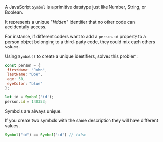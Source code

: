 

A JavaScript `Symbol` is a primitive datatype just like Number, String, or Boolean.

It represents a unique "_hidden_" identifier that no other code can accidentally access.

For instance, if different coders want to add a `person.id` property to a person object belonging to a third-party code, they could mix each others values.

Using `Symbol()` to create a unique identifiers, solves this problem:

```js
const person = {  
 firstName: "John",  
 lastName: "Doe",  
 age: 50,  
 eyeColor: "blue"  
};  
  
let id = Symbol('id');  
person.id = 140353;
```

Symbols are always unique.

If you create two symbols with the same description they will have different values.

```js
Symbol("id") == Symbol("id") // false
```
